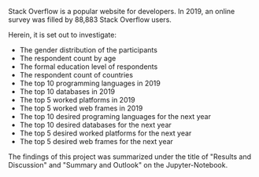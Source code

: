 Stack Overflow is a popular website for developers. In 2019, an online survey was filled by 88,883 Stack Overflow users.  

Herein, it is set out to investigate: 

* The gender distribution of the participants
* The respondent count by age
* The formal education level of respondents
* The respondent count of countries
* The top 10 programming languages in 2019
* The top 10 databases in 2019
* The top 5 worked platforms in 2019
* The top 5 worked web frames in 2019 
* The top 10 desired programing languages for the next year
* The top 10 desired databases for the next year
* The top 5 desired worked platforms for the next year
* The top 5 desired web frames for the next year

The findings of this project was summarized under the title of "Results and Discussion" and "Summary and Outlook" on the Jupyter-Notebook.
